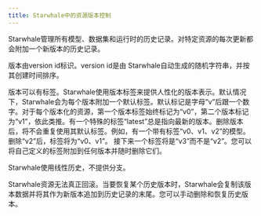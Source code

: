 ```yaml
---
title: Starwhale中的资源版本控制
---
```


Starwhale管理所有模型、数据集和运行时的历史记录。对特定资源的每次更新都会附加一个新版本的历史记录。

版本由version id标识。version id是由 Starwhale自动生成的随机字符串，并按其创建时间排序。

版本可以有标签。Starwhale使用版本标签来提供人性化的版本表示。默认情况下，Starwhale会为每个版本附加一个默认标签。默认标记是字母“v”后跟一个数字。对于每个版本化的资源，第一个版本标签始终标记为“v0”，第二个版本标记为“v1”，依此类推。有一个特殊的标签“latest”总是指向最新的版本。删除版本后，将不会重复使用其默认标签。例如，有一个带有标签“v0、v1、v2”的模型。 删除“v2”后，标签将为“v0、v1”。 接下来一个标签将是“v3”而不是“v2”。您可以将自己定义的标签附加到任何版本并随时删除它们。

Starwhale使用线性历史，不提供分支。

Starwhale资源无法真正回滚。当要恢复某个历史版本时，Starwhale会复制该版本数据并将其作为新版本追加到历史记录的末尾。您可以手动删除和恢复历史版本。
